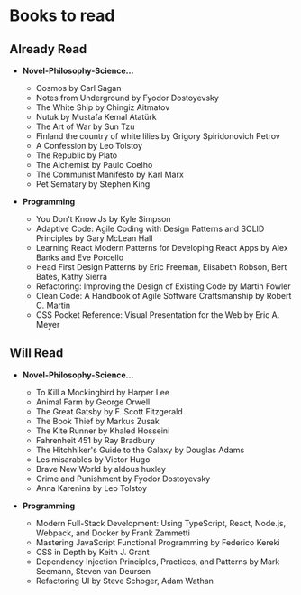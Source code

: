 # Books to read

## Already Read

- **Novel-Philosophy-Science...**

  - Cosmos by Carl Sagan
  - Notes from Underground by Fyodor Dostoyevsky
  - The White Ship by Chingiz Aitmatov
  - Nutuk by Mustafa Kemal Atatürk
  - The Art of War by Sun Tzu
  - Finland the country of white lilies by Grigory Spiridonovich Petrov
  - A Confession by Leo Tolstoy
  - The Republic by Plato
  - The Alchemist by Paulo Coelho
  - The Communist Manifesto by Karl Marx
  - Pet Sematary by Stephen King

- **Programming**
  - You Don't Know Js by Kyle Simpson
  - Adaptive Code: Agile Coding with Design Patterns and SOLID Principles by Gary McLean Hall
  - Learning React Modern Patterns for Developing React Apps by Alex Banks and Eve Porcello
  - Head First Design Patterns by Eric Freeman, Elisabeth Robson, Bert Bates, Kathy Sierra
  - Refactoring: Improving the Design of Existing Code by Martin Fowler
  - Clean Code: A Handbook of Agile Software Craftsmanship by Robert C. Martin
  - CSS Pocket Reference: Visual Presentation for the Web by Eric A. Meyer

## Will Read

- **Novel-Philosophy-Science...**

  - To Kill a Mockingbird by Harper Lee
  - Animal Farm by George Orwell
  - The Great Gatsby by F. Scott Fitzgerald
  - The Book Thief by Markus Zusak
  - The Kite Runner by Khaled Hosseini
  - Fahrenheit 451 by Ray Bradbury
  - The Hitchhiker's Guide to the Galaxy by Douglas Adams
  - Les misarables by Victor Hugo
  - Brave New World by aldous huxley
  - Crime and Punishment by Fyodor Dostoyevsky
  - Anna Karenina by Leo Tolstoy

- **Programming**

  - Modern Full-Stack Development: Using TypeScript, React, Node.js, Webpack, and Docker by Frank Zammetti
  - Mastering JavaScript Functional Programming by Federico Kereki
  - CSS in Depth by Keith J. Grant
  - Dependency Injection Principles, Practices, and Patterns by Mark Seemann, Steven van Deursen
  - Refactoring UI by Steve Schoger, Adam Wathan

